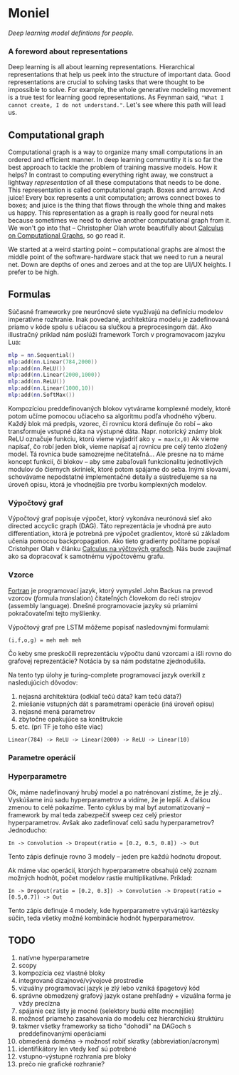 # Moniel
*Deep learning model defintions for people.*

### A foreword about representations
Deep learning is all about learning representations. Hierarchical representations that help us peek into the  structure of important data. Good representations are crucial to solving tasks that were thought to be impossible to solve. For example, the whole generative modeling movement is a true test for learning good representations. As Feynman said, ```"What I cannot create, I do not understand."```. Let's see where this path will lead us.

## Computational graph

Computational graph is a way to organize many small computations in an ordered and efficient manner. In deep learning communtity it is so far the best approach to tackle the problem of training massive models. How it helps? In contrast to computing everything right away, we construct a lightway *representation* of all these computations that needs to be done. This representation is called computational graph. Boxes and arrows. And juice! Every box represents a unit computation; arrows connect boxes to boxes; and juice is the thing that flows through the whole thing and makes us happy. This representation as a graph is really good for neural nets because sometimes we need to derive another computational graph from it. We won't go into that – Christopher Olah wrote beautifully about [Calculus on Computational Graphs](https://colah.github.io/posts/2015-08-Backprop/), so go read it.

We started at a weird starting point – computational graphs are almost the middle point of the software-hardware stack that we need to run a neural net. Down are depths of ones and zeroes and at the top are UI/UX heights. I prefer to be high.
## Formulas

Súčasné frameworky pre neurónové siete využívajú na definíciu modelov imperatívne rozhranie. Inak povedané, architektúra modelu je zadefinovaná priamo v kóde spolu s učiacou sa slučkou a  preprocesingom dát. Ako illustračný príklad nám poslúži framework Torch v programovacom jazyku Lua:
```lua
mlp = nn.Sequential()
mlp:add(nn.Linear(784,2000))
mlp:add(nn.ReLU())
mlp:add(nn.Linear(2000,1000))
mlp:add(nn.ReLU())
mlp:add(nn.Linear(1000,10))
mlp:add(nn.SoftMax())
```
Kompozíciou preddefinovaných blokov vytvárame komplexné modely, ktoré potom učíme pomocou učiaceho sa algoritmu podľa vhodného výberu. Každý blok má predpis, vzorec, či rovnicu ktorá definuje čo robí – ako transformuje vstupné dáta na výstupné dáta. Napr. notorický známy blok ReLU označuje funkciu, ktorú vieme vyjadriť ako ```y = max(x,0)``` Ak vieme napísať, čo robí jeden blok, vieme napísať aj rovnicu pre celý tento zložený model. Tá rovnica bude samozrejme nečitateľná... Ale presne na to máme koncept funkcií, či blokov – aby sme zabaľovali funkcionalitu jednotlivých modulov do čiernych skriniek, ktoré potom spájame do seba. Inými slovami, schovávame nepodstatné implementačné detaily a sústreďujeme sa na úroveň opisu, ktorá je vhodnejšia pre tvorbu komplexných modelov.


### Výpočtový graf
Výpočtový graf popisuje výpočet, ktorý vykonáva neurónová sieť ako directed accyclic graph (DAG). Táto reprezentácia je vhodná pre auto differentiation, ktorá je potrebná pre výpočet gradientov, ktoré sú základom učenia pomocou backpropagation. Ako tieto gradienty počítame popísal Cristohper Olah v článku [Calculus na výčtových grafoch](https://colah.github.io/posts/2015-08-Backprop/). Nás bude zaujímať ako sa dopracovať k samotnému výpočtovému grafu.
### Vzorce
[Fortran](https://en.wikipedia.org/wiki/Fortran) je programovací jazyk, ktorý vymyslel John Backus na prevod vzorcov (*for*mula *tran*slation) čitateľných človekom do reči strojov (assembly language). Dnešné programovacie jazyky sú priamimi pokračovateľmi tejto myšlienky.

Výpočtový graf pre LSTM môžeme popísať nasledovnými formulami:
```
(i,f,o,g) = meh meh meh
```
Čo keby sme preskočili reprezentáciu výpočtu danú vzorcami a išli rovno do grafovej reprezentácie? Notácia by sa nám podstatne zjednodušila. 

Na tento typ úlohy je turing-complete programovací jazyk overkill z nasledujúcich dôvodov:

1. nejasná architektúra (odkiaľ tečú dáta? kam tečú dáta?)
2. miešanie vstupných dát s parametrami operácie (iná úroveň opisu)
3. nejasné mená parametrov
4. zbytočne opakujúce sa konštrukcie
5. etc. (pri TF je toho ešte viac)

```
Linear(784) -> ReLU -> Linear(2000) -> ReLU -> Linear(10)
```

### Parametre operácií

### Hyperparametre
Ok, máme nadefinovaný hrubý model a po natrénovaní zistíme, že je zlý.. Vyskúšame inú sadu hyperparametrov a vidíme, že je lepší. A ďalšou zmenou to celé pokazíme. Tento cyklus by mal byť automatizovaný – framework by mal teda zabezpečiť sweep cez celý priestor hyperparametrov. Avšak ako zadefinovať celú sadu hyperparametrov? Jednoducho:

```
In -> Convolution -> Dropout(ratio = [0.2, 0.5, 0.8]) -> Out
```
Tento zápis definuje rovno 3 modely – jeden pre každú hodnotu dropout.

Ak máme viac operácií, ktorých hyperparametre obsahujú celý zoznam možných hodnôt, počet modelov rastie multiplikatívne. Príklad:
```
In -> Dropout(ratio = [0.2, 0.3]) -> Convolution -> Dropout(ratio = [0.5,0.7]) -> Out
```
Tento zápis definuje 4 modely, kde hyperparametre vytvárajú kartézsky súčin, teda všetky možné kombinácie hodnôt hyperparametrov.

## TODO

1. natívne hyperparametre 
2. scopy
3. kompozícia cez vlastné bloky
4. integrované dizajnové/vývojové prostredie
5. vizuálny programovací jazyk je zlý lebo vzniká špagetový kód
6. správne obmedzený grafový jazyk ostane prehľadný + vizuálna forma je vždy precízna
7. spájanie cez listy je mocné (selektory budú ešte mocnejšie)
8. možnosť priameho zasahovania do modelu cez hierarchickú štruktúru
9. takmer všetky frameworky sa ticho "dohodli" na DAGoch s preddefinovanými operáciami
10. obmedená doména -> možnosť robiť skratky (abbreviation/acronym)
11. identifikátory len vtedy keď sú potrebné
12. vstupno-výstupné rozhrania pre bloky
13. prečo nie grafické rozhranie?
